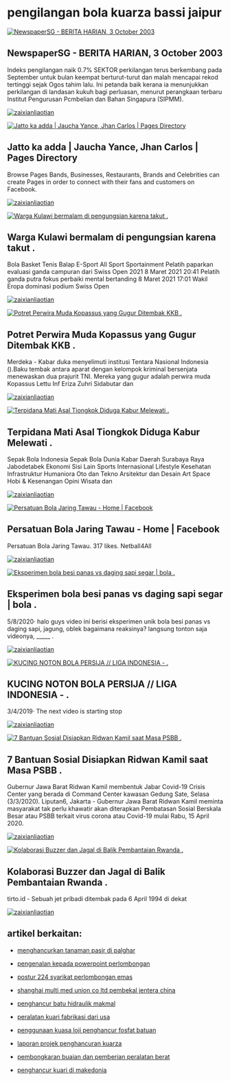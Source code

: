 # pengilangan bola kuarza bassi jaipur
<a href="https://mnn.zoosnet.net/LR/Chatpre.aspx?id=MNN94995150&p=https://topgrinding.com/" target="_blank">![NewspaperSG - BERITA HARIAN, 3 October 2003](https://github.com/technlg/images/blob/main/37.jpg)</a>
## NewspaperSG - BERITA HARIAN, 3 October 2003
Indeks pengilangan naik 0.7% SEKTOR perkilangan terus berkembang pada September untuk bulan keempat berturut-turut dan malah mencapai rekod tertinggi sejak Ogos tahim lalu. Ini petanda baik kerana ia menunjukkan perkilangan di landasan kukuh bagi perluasan, menurut perangkaan terbaru Institut Pengurusan Pcmbelian dan Bahan Singapura (SIPMM).
<a href="https://mnn.zoosnet.net/LR/Chatpre.aspx?id=MNN94995150&p=https://topgrinding.com/" target="_blank"><img src="https://github.com/technlg/images/raw/main/chat11.jpg" alt="zaixianliaotian"/></a><a href="//whatsapp.shibangsoft.com/WhatsApp.php" ><img src="https://github.com/technlg/images/raw/main/chat11.png" alt=""></a>
<a href="https://mnn.zoosnet.net/LR/Chatpre.aspx?id=MNN94995150&p=https://topgrinding.com/" target="_blank">![Jatto ka adda | Jaucha Yance, Jhan Carlos | Pages Directory](https://github.com/technlg/images/blob/main/45.jpg)</a>
## Jatto ka adda | Jaucha Yance, Jhan Carlos | Pages Directory
Browse Pages Bands, Businesses, Restaurants, Brands and Celebrities can create Pages in order to connect with their fans and customers on Facebook.
<a href="https://mnn.zoosnet.net/LR/Chatpre.aspx?id=MNN94995150&p=https://topgrinding.com/" target="_blank"><img src="https://github.com/technlg/images/raw/main/chat11.jpg" alt="zaixianliaotian"/></a><a href="//whatsapp.shibangsoft.com/WhatsApp.php" ><img src="https://github.com/technlg/images/raw/main/chat11.png" alt=""></a>
<a href="https://mnn.zoosnet.net/LR/Chatpre.aspx?id=MNN94995150&p=https://topgrinding.com/" target="_blank">![Warga Kulawi bermalam di pengungsian karena takut .](https://github.com/technlg/images/blob/main/65.jpg)</a>
## Warga Kulawi bermalam di pengungsian karena takut .
Bola Basket Tenis Balap E-Sport All Sport Sportainment Pelatih paparkan evaluasi ganda campuran dari Swiss Open 2021 8 Maret 2021 20:41 Pelatih ganda putra fokus perbaiki mental bertanding 8 Maret 2021 17:01 Wakil Eropa dominasi podium Swiss Open 
<a href="https://mnn.zoosnet.net/LR/Chatpre.aspx?id=MNN94995150&p=https://topgrinding.com/" target="_blank"><img src="https://github.com/technlg/images/raw/main/chat11.jpg" alt="zaixianliaotian"/></a><a href="//whatsapp.shibangsoft.com/WhatsApp.php" ><img src="https://github.com/technlg/images/raw/main/chat11.png" alt=""></a>
<a href="https://mnn.zoosnet.net/LR/Chatpre.aspx?id=MNN94995150&p=https://topgrinding.com/" target="_blank">![Potret Perwira Muda Kopassus yang Gugur Ditembak KKB .](https://github.com/technlg/images/blob/main/34.jpg)</a>
## Potret Perwira Muda Kopassus yang Gugur Ditembak KKB .
Merdeka - Kabar duka menyelimuti institusi Tentara Nasional Indonesia ().Baku tembak antara aparat dengan kelompok kriminal bersenjata menewaskan dua prajurit TNI. Mereka yang gugur adalah perwira muda Kopassus Lettu Inf Eriza Zuhri Sidabutar dan
<a href="https://mnn.zoosnet.net/LR/Chatpre.aspx?id=MNN94995150&p=https://topgrinding.com/" target="_blank"><img src="https://github.com/technlg/images/raw/main/chat11.jpg" alt="zaixianliaotian"/></a><a href="//whatsapp.shibangsoft.com/WhatsApp.php" ><img src="https://github.com/technlg/images/raw/main/chat11.png" alt=""></a>
<a href="https://mnn.zoosnet.net/LR/Chatpre.aspx?id=MNN94995150&p=https://topgrinding.com/" target="_blank">![Terpidana Mati Asal Tiongkok Diduga Kabur Melewati .](https://github.com/technlg/images/blob/main/51.jpg)</a>
## Terpidana Mati Asal Tiongkok Diduga Kabur Melewati .
Sepak Bola Indonesia Sepak Bola Dunia Kabar Daerah Surabaya Raya Jabodetabek Ekonomi Sisi Lain Sports Internasional Lifestyle Kesehatan Infrastruktur Humaniora Oto dan Tekno Arsitektur dan Desain Art Space Hobi & Kesenangan Opini Wisata dan
<a href="https://mnn.zoosnet.net/LR/Chatpre.aspx?id=MNN94995150&p=https://topgrinding.com/" target="_blank"><img src="https://github.com/technlg/images/raw/main/chat11.jpg" alt="zaixianliaotian"/></a><a href="//whatsapp.shibangsoft.com/WhatsApp.php" ><img src="https://github.com/technlg/images/raw/main/chat11.png" alt=""></a>
<a href="https://mnn.zoosnet.net/LR/Chatpre.aspx?id=MNN94995150&p=https://topgrinding.com/" target="_blank">![Persatuan Bola Jaring Tawau - Home | Facebook](https://github.com/technlg/images/blob/main/54.jpg)</a>
## Persatuan Bola Jaring Tawau - Home | Facebook
Persatuan Bola Jaring Tawau. 317 likes. Netball4All
<a href="https://mnn.zoosnet.net/LR/Chatpre.aspx?id=MNN94995150&p=https://topgrinding.com/" target="_blank"><img src="https://github.com/technlg/images/raw/main/chat11.jpg" alt="zaixianliaotian"/></a><a href="//whatsapp.shibangsoft.com/WhatsApp.php" ><img src="https://github.com/technlg/images/raw/main/chat11.png" alt=""></a>
<a href="https://mnn.zoosnet.net/LR/Chatpre.aspx?id=MNN94995150&p=https://topgrinding.com/" target="_blank">![Eksperimen bola besi panas vs daging sapi segar | bola .](https://github.com/technlg/images/blob/main/5.jpg)</a>
## Eksperimen bola besi panas vs daging sapi segar | bola .
5/8/2020· halo guys video ini berisi eksperimen unik bola besi panas vs daging sapi, jagung, oblek bagaimana reaksinya? langsung tonton saja videonya, _____ .
<a href="https://mnn.zoosnet.net/LR/Chatpre.aspx?id=MNN94995150&p=https://topgrinding.com/" target="_blank"><img src="https://github.com/technlg/images/raw/main/chat11.jpg" alt="zaixianliaotian"/></a><a href="//whatsapp.shibangsoft.com/WhatsApp.php" ><img src="https://github.com/technlg/images/raw/main/chat11.png" alt=""></a>
<a href="https://mnn.zoosnet.net/LR/Chatpre.aspx?id=MNN94995150&p=https://topgrinding.com/" target="_blank">![KUCING NOTON BOLA PERSIJA // LIGA INDONESIA - .](https://github.com/technlg/images/blob/main/65.jpg)</a>
## KUCING NOTON BOLA PERSIJA // LIGA INDONESIA - .
3/4/2019· The next video is starting stop
<a href="https://mnn.zoosnet.net/LR/Chatpre.aspx?id=MNN94995150&p=https://topgrinding.com/" target="_blank"><img src="https://github.com/technlg/images/raw/main/chat11.jpg" alt="zaixianliaotian"/></a><a href="//whatsapp.shibangsoft.com/WhatsApp.php" ><img src="https://github.com/technlg/images/raw/main/chat11.png" alt=""></a>
<a href="https://mnn.zoosnet.net/LR/Chatpre.aspx?id=MNN94995150&p=https://topgrinding.com/" target="_blank">![7 Bantuan Sosial Disiapkan Ridwan Kamil saat Masa PSBB .](https://github.com/technlg/images/blob/main/16.jpg)</a>
## 7 Bantuan Sosial Disiapkan Ridwan Kamil saat Masa PSBB .
Gubernur Jawa Barat Ridwan Kamil membentuk Jabar Covid-19 Crisis Center yang berada di Command Center kawasan Gedung Sate, Selasa (3/3/2020).  Liputan6, Jakarta - Gubernur Jawa Barat Ridwan Kamil meminta masyarakat tak perlu khawatir akan diterapkan Pembatasan Sosial Berskala Besar atau PSBB terkait virus corona atau Covid-19 mulai Rabu, 15 April 2020.
<a href="https://mnn.zoosnet.net/LR/Chatpre.aspx?id=MNN94995150&p=https://topgrinding.com/" target="_blank"><img src="https://github.com/technlg/images/raw/main/chat11.jpg" alt="zaixianliaotian"/></a><a href="//whatsapp.shibangsoft.com/WhatsApp.php" ><img src="https://github.com/technlg/images/raw/main/chat11.png" alt=""></a>
<a href="https://mnn.zoosnet.net/LR/Chatpre.aspx?id=MNN94995150&p=https://topgrinding.com/" target="_blank">![Kolaborasi Buzzer dan Jagal di Balik Pembantaian Rwanda .](https://github.com/technlg/images/blob/main/33.jpg)</a>
## Kolaborasi Buzzer dan Jagal di Balik Pembantaian Rwanda .
tirto.id - Sebuah jet pribadi ditembak pada 6 April 1994 di dekat 
<a href="https://mnn.zoosnet.net/LR/Chatpre.aspx?id=MNN94995150&p=https://topgrinding.com/" target="_blank"><img src="https://github.com/technlg/images/raw/main/chat11.jpg" alt="zaixianliaotian"/></a><a href="//whatsapp.shibangsoft.com/WhatsApp.php" ><img src="https://github.com/technlg/images/raw/main/chat11.png" alt=""></a>
## artikel berkaitan:
* [menghancurkan tanaman pasir di palghar](menghancurkan%20tanaman%20pasir%20di%20palghar.md)
* [pengenalan kepada powerpoint perlombongan](pengenalan%20kepada%20powerpoint%20perlombongan.md)
* [postur 224 syarikat perlombongan emas](postur%20224%20syarikat%20perlombongan%20emas.md)
* [shanghai multi med union co ltd pembekal jentera china](shanghai%20multi%20med%20union%20co%20ltd%20pembekal%20jentera%20china.md)
* [penghancur batu hidraulik makmal](penghancur%20batu%20hidraulik%20makmal.md)
* [peralatan kuari fabrikasi dari usa](peralatan%20kuari%20fabrikasi%20dari%20usa.md)
* [penggunaan kuasa loji penghancur fosfat batuan](penggunaan%20kuasa%20loji%20penghancur%20fosfat%20batuan.md)
* [laporan projek penghancuran kuarza](laporan%20projek%20penghancuran%20kuarza.md)
* [pembongkaran buaian dan pemberian peralatan berat](pembongkaran%20buaian%20dan%20pemberian%20peralatan%20berat.md)
* [penghancur kuari di makedonia](penghancur%20kuari%20di%20makedonia.md)
